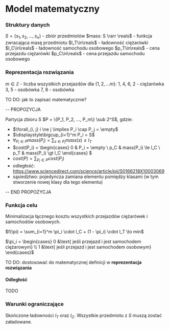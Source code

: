 # Model matematyczny

### Struktury danych

$S = \{s_1, s_2, ..., s_n\}$ - zbiór przedmiotów
$mass: S \rarr \reals$ - funkcja zwracająca masę przedmiotu
$l_T\in\reals$ - ładowność ciężarówki
$l_C\in\reals$ - ładowność samochodu osobowego
$p_T\in\reals$ - cena przejazdu ciężarówki
$p_C\in\reals$ - cena przejazdu samochodu osobowego

### Reprezentacja rozwiązania

$m \in \mathbb{Z}$ - liczba wszystkich przejazdów
dla $\{1, 2, ... m\}$:
1, 4, 6, 2 - ciężarówka
3, 5 - osobówka
7, 8 - osobówka

TO DO: jak to zapisać matematycznie?

-- PROPOZYCJA

Partycja zbioru S
$P = \{P_1, P_2, ..., P_m\} \sub 2^S$, gdzie:
* $\forall_{i, j} i \ne j \implies P_i \cap P_j = \empty$
* $\displaystyle\bigcup_{i=1}^m P_i = S$
* $\displaystyle\forall_{P_i \in P} mass(P_i) = \sum_{s \in P_i}mass(s) \le l_T$
* $cost(P_i) = 
\begin{cases}
0 & P_i = \empty \\
p_C & mass(P_i) \le l_C \\
p_T & mass(P_i) \gt l_C
\end{cases}
$
* $cost(P) = \displaystyle\sum_{P_i \in P} cost(P_i)$
* odległość: https://www.sciencedirect.com/science/article/pii/S0166218X10003069
* sąsiedztwo: pojedyncza zamiana elementu pomiędzy klasami (w tym stworzenie nowej klasy dla tego elementu)

-- END PROPOZYCJA

### Funkcja celu

Minimalizacja łącznego kosztu wszystkich przejazdów ciężarówek i samochodów osobowych.

$f(\pi) = \sum_{i=1}^m \pi_i \cdot l_C + (1 - \pi_i) \cdot l_T \to min$

$\pi_i =
\begin{cases}
0 &\text{ jeśli przejazd i jest samochodem ciężarowym} \\
1 &\text{ jeśli przejazd i jest samochodem osobowym}
\end{cases}$

TO DO: dostosować do matematycznej definicji w **reprezentacja rozwiązania**

#### Odległość

TODO

### Warunki ograniczające

Skończone ładowności $l_T$ oraz $l_C$.
Wszystkie przedmiotu z $S$ muszą zostać załadowane.

